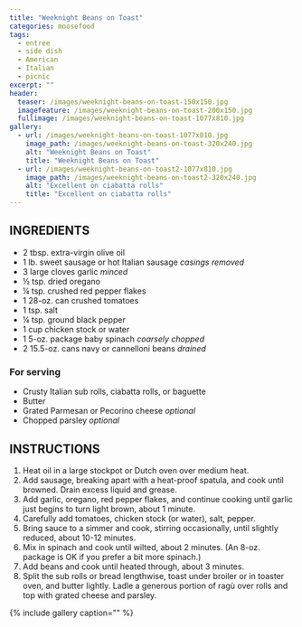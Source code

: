 ```yaml
---
title: "Weeknight Beans on Toast"
categories: moosefood
tags: 
  - entree
  - side dish
  - American
  - Italian
  - picnic
excerpt: ""
header:
  teaser: /images/weeknight-beans-on-toast-150x150.jpg
  imagefeature: /images/weeknight-beans-on-toast-200x150.jpg
  fullimage: /images/weeknight-beans-on-toast-1077x810.jpg
gallery:
  - url: /images/weeknight-beans-on-toast-1077x810.jpg
    image_path: /images/weeknight-beans-on-toast-320x240.jpg
    alt: "Weeknight Beans on Toast"
    title: "Weeknight Beans on Toast"
  - url: /images/weeknight-beans-on-toast2-1077x810.jpg
    image_path: /images/weeknight-beans-on-toast2-320x240.jpg
    alt: "Excellent on ciabatta rolls"
    title: "Excellent on ciabatta rolls" 
---
```


## INGREDIENTS
* 2 tbsp. extra-virgin olive oil
* 1 lb. sweet sausage or hot Italian sausage _casings removed_
* 3 large cloves garlic _minced_
* ½ tsp. dried oregano
* ¼ tsp. crushed red pepper flakes
* 1 28-oz. can crushed tomatoes
* 1 tsp. salt
* ¼ tsp. ground black pepper
* 1 cup chicken stock or water
* 1 5-oz. package baby spinach _coarsely chopped_
* 2 15.5-oz. cans navy or cannelloni beans _drained_

### For serving
* Crusty Italian sub rolls, ciabatta rolls, or baguette
* Butter
* Grated Parmesan or Pecorino cheese _optional_
* Chopped parsley _optional_

## INSTRUCTIONS
1. Heat oil in a large stockpot or Dutch oven over medium heat.
2. Add sausage, breaking apart with a heat-proof spatula, and cook until browned.  Drain excess liquid and grease.
3. Add garlic, oregano, red pepper flakes, and continue cooking until garlic just begins to turn light brown, about 1 minute.
4. Carefully add tomatoes, chicken stock (or water), salt, pepper.  
5. Bring sauce to a simmer and cook, stirring occasionally, until slightly reduced, about 10-12 minutes.
6. Mix in spinach and cook until wilted, about 2 minutes. (An 8-oz. package is OK if you prefer a bit more spinach.)
7. Add beans and cook until heated through, about 3 minutes.
8. Split the sub rolls or bread lengthwise, toast under broiler or in toaster oven, and butter lightly.  Ladle a generous portion of ragù over rolls and top with grated cheese and parsley.

{% include gallery caption="" %}
